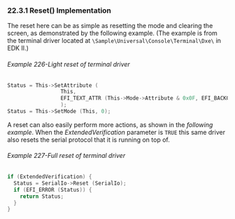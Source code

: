 <!--- @file
  22.3.1 Reset() Implementation

  Copyright (c) 2012-2018, Intel Corporation. All rights reserved.<BR>

  Redistribution and use in source (original document form) and 'compiled'
  forms (converted to PDF, epub, HTML and other formats) with or without
  modification, are permitted provided that the following conditions are met:

  1) Redistributions of source code (original document form) must retain the
     above copyright notice, this list of conditions and the following
     disclaimer as the first lines of this file unmodified.

  2) Redistributions in compiled form (transformed to other DTDs, converted to
     PDF, epub, HTML and other formats) must reproduce the above copyright
     notice, this list of conditions and the following disclaimer in the
     documentation and/or other materials provided with the distribution.

  THIS DOCUMENTATION IS PROVIDED BY TIANOCORE PROJECT "AS IS" AND ANY EXPRESS OR
  IMPLIED WARRANTIES, INCLUDING, BUT NOT LIMITED TO, THE IMPLIED WARRANTIES OF
  MERCHANTABILITY AND FITNESS FOR A PARTICULAR PURPOSE ARE DISCLAIMED. IN NO
  EVENT SHALL TIANOCORE PROJECT  BE LIABLE FOR ANY DIRECT, INDIRECT, INCIDENTAL,
  SPECIAL, EXEMPLARY, OR CONSEQUENTIAL DAMAGES (INCLUDING, BUT NOT LIMITED TO,
  PROCUREMENT OF SUBSTITUTE GOODS OR SERVICES; LOSS OF USE, DATA, OR PROFITS;
  OR BUSINESS INTERRUPTION) HOWEVER CAUSED AND ON ANY THEORY OF LIABILITY,
  WHETHER IN CONTRACT, STRICT LIABILITY, OR TORT (INCLUDING NEGLIGENCE OR
  OTHERWISE) ARISING IN ANY WAY OUT OF THE USE OF THIS DOCUMENTATION, EVEN IF
  ADVISED OF THE POSSIBILITY OF SUCH DAMAGE.

-->

### 22.3.1 Reset() Implementation

The reset here can be as simple as resetting the mode and clearing the screen,
as demonstrated by the following example. (The example is from the terminal
driver located at `\Sample\Universal\Console\Terminal\Dxe\` in EDK II.)

###### Example 226-Light reset of terminal driver

```c
Status = This->SetAttribute (
                 This,
                 EFI_TEXT_ATTR (This->Mode->Attribute & 0x0F, EFI_BACKGROUND_BLACK)
                 );
Status = This->SetMode (This, 0);
```

A reset can also easily perform more actions, as shown in the _following
example_. When the _ExtendedVerification_ parameter is `TRUE` this same driver
also resets the serial protocol that it is running on top of.

###### Example 227-Full reset of terminal driver

```c
if (ExtendedVerification) {
  Status = SerialIo->Reset (SerialIo);
  if (EFI_ERROR (Status)) {
    return Status;
  }
}
```
